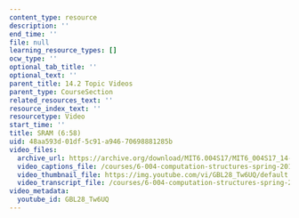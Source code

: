 ```yaml
---
content_type: resource
description: ''
end_time: ''
file: null
learning_resource_types: []
ocw_type: ''
optional_tab_title: ''
optional_text: ''
parent_title: 14.2 Topic Videos
parent_type: CourseSection
related_resources_text: ''
resource_index_text: ''
resourcetype: Video
start_time: ''
title: SRAM (6:58)
uid: 48aa593d-01df-5c91-a946-70698881285b
video_files:
  archive_url: https://archive.org/download/MIT6.004S17/MIT6_004S17_14-02-02_300k.mp4
  video_captions_file: /courses/6-004-computation-structures-spring-2017/ef99131b7c255745be47dcbff24b69fc_GBL28_Tw6UQ.vtt
  video_thumbnail_file: https://img.youtube.com/vi/GBL28_Tw6UQ/default.jpg
  video_transcript_file: /courses/6-004-computation-structures-spring-2017/26dcfdfea5f3a5be023ef6c6ce8f34b1_GBL28_Tw6UQ.pdf
video_metadata:
  youtube_id: GBL28_Tw6UQ
---
```

